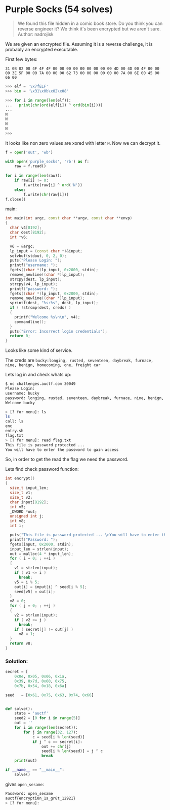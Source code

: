 # Purple Socks (54 solves)

> We found this file hidden in a comic book store. Do you think you can reverse engineer it? We think it's been encrypted but we aren't sure. Author: nadrojisk



We are given an encrypted file. Assuming it is a reverse challenge, it is probably an encrypted executable.

First few bytes:

```
31 0B 02 08 4F 4F 4F 00 00 00 00 00 00 00 00 00 4D 00 4D 00 4F 00 00 00 3E 5F 00 00 7A 00 00 00 62 73 00 00 00 00 00 00 7A 00 6E 00 45 00 66 00
```

```python
>>> elf = '\x7fELF'
>>> bin = '\x31\x0b\x02\x08'

>>> for i in range(len(elf)):
...   print(chr(ord(elf[i]) ^ ord(bin[i])))
...
N
N
N
N
>>>
```

It looks like non zero values are xored with letter `N`. Now we can decrypt it.

```python
f = open('out', 'wb')

with open('purple_socks', 'rb') as f:
    raw = f.read()
    
for i in range(len(raw)):
    if raw[i] != 0:
        f.write(raw[i] ^ ord('N'))
    else:
        f.write(chr(raw[i]))
f.close()
```

main:

```c++
int main(int argc, const char **argv, const char **envp)
{
  char v4[8192];
  char dest[8192];
  int *v6;

  v6 = &argc;
  lp_input = (const char *)&input;
  setvbuf(stdout, 0, 2, 0);
  puts("Please Login: ");
  printf("username: ");
  fgets((char *)lp_input, 0x2000, stdin);
  remove_newline((char *)lp_input);
  strcpy(dest, lp_input);
  strcpy(v4, lp_input);
  printf("password: ");
  fgets((char *)lp_input, 0x2000, stdin);
  remove_newline((char *)lp_input);
  sprintf(dest, "%s:%s", dest, lp_input);
  if ( !strcmp(dest, creds) )
  {
    printf("Welcome %s\n\n", v4);
    commandline();
  }
  puts("Error: Incorrect login credentials");
  return 0;
}
```

Looks like some kind of service.

The creds are `bucky:longing, rusted, seventeen, daybreak, furnace, nine, benign, homecoming, one, freight car`

Lets log in and check whats up:

```bash
$ nc challenges.auctf.com 30049
Please Login:
username: bucky
password: longing, rusted, seventeen, daybreak, furnace, nine, benign, homecoming, one, freight car
Welcome bucky

> [? for menu]: ls
ls
call: ls
enc
entry.sh
flag.txt
> [? for menu]: read flag.txt
This file is password protected ...
You will have to enter the password to gain access
```

So, in order to get the read the flag we need the password.

Lets find check password function:

```c++
int encrypt()
{
  size_t input_len;
  size_t v1;
  size_t v2;
  char input[8192];
  int v5; 
  _DWORD *out; 
  unsigned int j; 
  int v8; 
  int i; 

  puts("This file is password protected ... \nYou will have to enter the password to gain access");
  printf("Password: ");
  fgets(input, 0x2000, stdin);
  input_len = strlen(input);
  out = malloc(4 * input_len);
  for ( i = 0; ; ++i )
  {
    v1 = strlen(input);
    if ( v1 <= i )
      break;
    v5 = i % 5;
    out[i] = input[i] ^ seed[i % 5];
    seed[v5] = out[i];
  }
  v8 = 0;
  for ( j = 0; ; ++j )
  {
    v2 = strlen(input);
    if ( v2 <= j )
      break;
    if ( secret[j] != out[j] )
      v8 = 1;
  }
  return v8;
}
```



### Solution:

```python
secret = [
    0x0e, 0x05, 0x06, 0x1a, 
    0x39, 0x7d, 0x60, 0x75, 
    0x7b, 0x54, 0x18, 0x6a]

seed   = [0x61, 0x75, 0x63, 0x74, 0x66]


def solve():
    state = 'auctf'
    seed2 = [0 for i in range(5)]
    out = ''
    for i in range(len(secret)):        
        for j in range(32, 127):
            c = seed[i % len(seed)] 
            if j ^ c == secret[i]:
                out += chr(j)
                seed[i % len(seed)] = j ^ c
                break
    print(out)

if __name__ == "__main__":
    solve()
```

gives `open_sesame`:

```bash
Password: open_sesame
auctf{encrypti0n_1s_gr8t_12921}
> [? for menu]:
```

